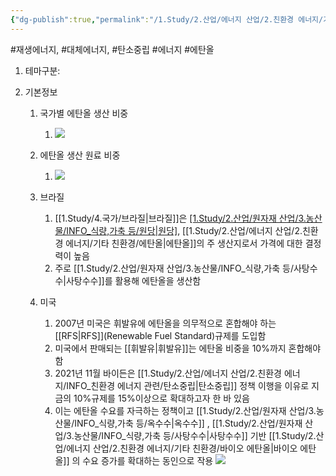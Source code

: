 ```yaml
---
{"dg-publish":true,"permalink":"/1.Study/2.산업/에너지 산업/2.친환경 에너지/기타 친환경/에탄올/","created":"2024-11-20T21:02:28.577+09:00","updated":"2025-06-03T20:07:21.099+09:00"}
---
```


#재생에너지, #대체에너지, #탄소중립 #에너지 #에탄올


1. 테마구분: 

1. 기본정보
	1. 국가별 에탄올 생산 비중
		1. ![](https://i.imgur.com/oVg2ODC.png)
	2. 에탄올 생산 원료 비중
		1. ![](https://i.imgur.com/4XHCZzC.png)


	2. 브라질
		1. [[1.Study/4.국가/브라질\|브라질]]은 [[1.Study/2.산업/원자재 산업/3.농산물/INFO_식량,가축 등/원당\|원당]]([[설탕\|설탕]]), [[1.Study/2.산업/에너지 산업/2.친환경 에너지/기타 친환경/에탄올\|에탄올]]의 주 생산지로서 가격에 대한 결정력이 높음
		2. 주로 [[1.Study/2.산업/원자재 산업/3.농산물/INFO_식량,가축 등/사탕수수\|사탕수수]]를 활용해 에탄올을 생산함
	3. 미국
		1. 2007년 미국은 휘발유에 에탄올을 의무적으로 혼합해야 하는 [[RFS\|RFS]](Renewable Fuel Standard)규제를 도입함
		2. 미국에서 판매되는 [[휘발유\|휘발유]]는 에탄올 비중을 10%까지 혼합해야 함
		3. 2021년 11월 바이든은 [[1.Study/2.산업/에너지 산업/2.친환경 에너지/INFO_친환경 에너지 관련/탄소중립\|탄소중립]] 정책 이행을 이유로 지금의 10%규제를 15%이상으로 확대하고자 한 바 있음
		4. 이는 에탄올 수요를 자극하는 정책이고 [[1.Study/2.산업/원자재 산업/3.농산물/INFO_식량,가축 등/옥수수\|옥수수]] , [[1.Study/2.산업/원자재 산업/3.농산물/INFO_식량,가축 등/사탕수수\|사탕수수]] 기반 [[1.Study/2.산업/에너지 산업/2.친환경 에너지/기타 친환경/바이오 에탄올\|바이오 에탄올]] 의 수요 증가를 확대하는 동인으로 작용 ![](https://i.imgur.com/SiLTOLO.png)



